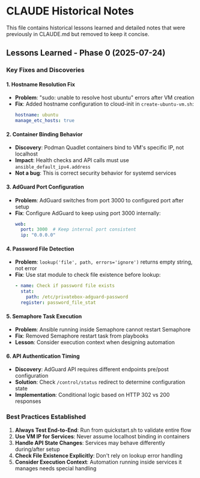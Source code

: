 # CLAUDE Historical Notes

This file contains historical lessons learned and detailed notes that were previously in CLAUDE.md but removed to keep it concise.

## Lessons Learned - Phase 0 (2025-07-24)

### Key Fixes and Discoveries

#### 1. Hostname Resolution Fix
- **Problem**: "sudo: unable to resolve host ubuntu" errors after VM creation
- **Fix**: Added hostname configuration to cloud-init in `create-ubuntu-vm.sh`:
  ```yaml
  hostname: ubuntu
  manage_etc_hosts: true
  ```

#### 2. Container Binding Behavior
- **Discovery**: Podman Quadlet containers bind to VM's specific IP, not localhost
- **Impact**: Health checks and API calls must use `ansible_default_ipv4.address`
- **Not a bug**: This is correct security behavior for systemd services

#### 3. AdGuard Port Configuration
- **Problem**: AdGuard switches from port 3000 to configured port after setup
- **Fix**: Configure AdGuard to keep using port 3000 internally:
  ```yaml
  web:
    port: 3000  # Keep internal port consistent
    ip: "0.0.0.0"
  ```

#### 4. Password File Detection
- **Problem**: `lookup('file', path, errors='ignore')` returns empty string, not error
- **Fix**: Use stat module to check file existence before lookup:
  ```yaml
  - name: Check if password file exists
    stat:
      path: /etc/privatebox-adguard-password
    register: password_file_stat
  ```

#### 5. Semaphore Task Execution
- **Problem**: Ansible running inside Semaphore cannot restart Semaphore
- **Fix**: Removed Semaphore restart task from playbooks
- **Lesson**: Consider execution context when designing automation

#### 6. API Authentication Timing
- **Discovery**: AdGuard API requires different endpoints pre/post configuration
- **Solution**: Check `/control/status` redirect to determine configuration state
- **Implementation**: Conditional logic based on HTTP 302 vs 200 responses

### Best Practices Established

1. **Always Test End-to-End**: Run from quickstart.sh to validate entire flow
2. **Use VM IP for Services**: Never assume localhost binding in containers
3. **Handle API State Changes**: Services may behave differently during/after setup
4. **Check File Existence Explicitly**: Don't rely on lookup error handling
5. **Consider Execution Context**: Automation running inside services it manages needs special handling